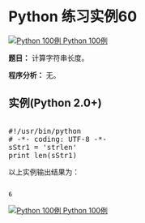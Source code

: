 Python 练习实例60
=============

 [![Python 100例](../images/up.gif)
 Python 100例](python-100-examples.html)


 **题目：** 计算字符串长度。　　

 **程序分析：** 无。

  实例(Python 2.0+)
---------------

 <pre>

#!/usr/bin/python
# -*- coding: UTF-8 -*-
sStr1 = 'strlen'
print len(sStr1)
</pre>

 以上实例输出结果为：


```

6

```

 [![Python 100例](../images/up.gif)
 Python 100例](python-100-examples.html)
